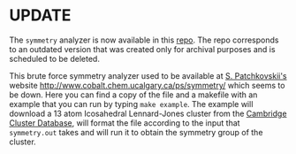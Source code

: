 UPDATE
======
The `symmetry` analyzer is now available in this [repo](https://github.com/MBI-Theory/symmetry).
The repo corresponds to an outdated version that was created only for archival purposes and is scheduled to be deleted.




This brute force symmetry analyzer used to be available at
[S. Patchkovskii's](https://scholar.google.ca/citations?user=ZfntG90AAAAJ) website http://www.cobalt.chem.ucalgary.ca/ps/symmetry/ which seems to be down.
Here you can find a copy of the file and a makefile with an example that you can run by typing `make example`.
The example will download a 13 atom Icosahedral Lennard-Jones cluster from the [Cambridge Cluster Database](http://www-wales.ch.cam.ac.uk/CCD.html), will format the file according to the input that `symmetry.out` takes and will run it to obtain the symmetry group of the cluster.
